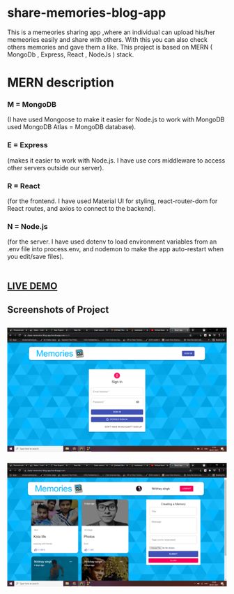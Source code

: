# share-memories-blog-app

This is a memeories sharing app ,where an individual can upload his/her memeories easily and share with others. With this you can also check others memories and gave them a like.
This project is based on MERN ( MongoDb , Express, React , NodeJs ) stack.

<h1> MERN description</h1>
<h3>M = MongoDB</h3> (I have used Mongoose to make it easier for Node.js to work with MongoDB used MongoDB Atlas = MongoDB database).
<h3>E = Express</h3> (makes it easier to work with Node.js. I have use cors middleware to access other servers outside our server).
<h3>R = React</h3> (for the frontend. I have used Material UI for styling, react-router-dom for React routes, and axios to connect to the backend).
<h3>N = Node.js</h3> (for the server. I have used dotenv to load environment variables from an .env file into process.env, and nodemon to make the app auto-restart when you edit/save files).<br><br>

[<h2>LIVE DEMO</h2>](https://share-memories-blog-app.herokuapp.com/)

<h2>Screenshots of Project<h2>
  
  
![](readme%20images/Screenshot%20(105).png)


![](readme%20images/Screenshot%20(106).png)
